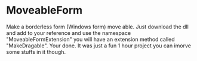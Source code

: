 # MoveableForm
Make a borderless form (Windows form) move able.
Just download the dll and add to your reference and use the namespace "MoveableFormExtension" 
you will have an extension method called "MakeDragable". Your done. It was just a fun 1 hour project you can imorve some 
stuffs in it though.
